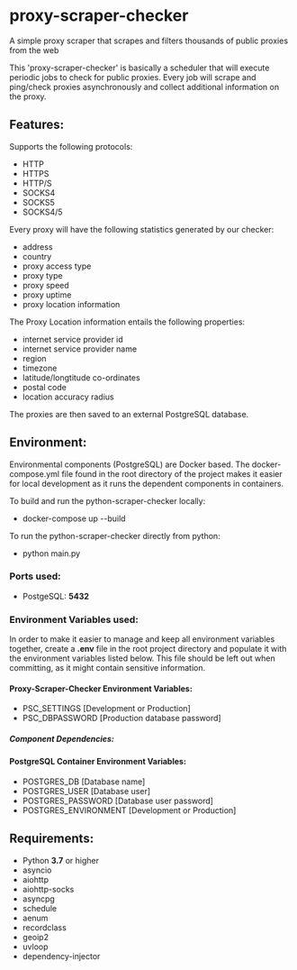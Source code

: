 # proxy-scraper-checker
A simple proxy scraper that scrapes and filters thousands of public proxies from the web

This 'proxy-scraper-checker' is basically a scheduler that will execute periodic jobs to check for public proxies.
Every job will scrape and ping/check proxies asynchronously and collect additional information on the proxy.

## Features:
Supports the following protocols:
- HTTP
- HTTPS
- HTTP/S
- SOCKS4
- SOCKS5
- SOCKS4/5

Every proxy will have the following statistics generated by our checker:
- address
- country
- proxy access type
- proxy type
- proxy speed
- proxy uptime
- proxy location information

The Proxy Location information entails the following properties:
- internet service provider id
- internet service provider name
- region
- timezone
- latitude/longtitude co-ordinates
- postal code
- location accuracy radius

The proxies are then saved to an external PostgreSQL database.

## Environment:
Environmental components (PostgreSQL) are Docker based. The docker-compose.yml file found in the root directory of the project makes it easier for local development as it runs the dependent components in containers.

To build and run the python-scraper-checker locally:
- docker-compose up --build

To run the python-scraper-checker directly from python:
- python main.py

### Ports used:
- PostgeSQL: **5432**

### Environment Variables used:
In order to make it easier to manage and keep all environment variables together, create a **.env** file in the root project directory and populate it with the environment variables listed below. This file should be left out when committing, as it might contain sensitive information.

#### Proxy-Scraper-Checker Environment Variables:
- PSC_SETTINGS  [Development or Production]
- PSC_DBPASSWORD [Production database password]

##### Component Dependencies:
#### PostgreSQL Container Environment Variables:
- POSTGRES_DB [Database name]
- POSTGRES_USER [Database user]
- POSTGRES_PASSWORD [Database user password]
- POSTGRES_ENVIRONMENT [Development or Production]


## Requirements:
- Python **3.7** or higher
- asyncio
- aiohttp
- aiohttp-socks
- asyncpg
- schedule
- aenum
- recordclass
- geoip2
- uvloop
- dependency-injector
